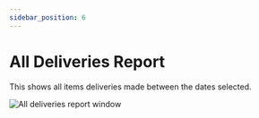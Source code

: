 ```yaml
---
sidebar_position: 6
---
```


# All Deliveries Report

This shows all items deliveries made between the dates selected.

![All deliveries report window](/img/screenshots/all_deliveries_report.PNG) 